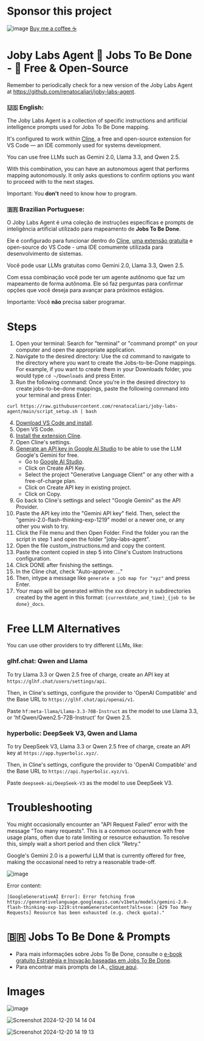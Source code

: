 # Sponsor this project
![image](https://github.com/user-attachments/assets/b28741c6-5bc5-4bd1-a53a-9364a0acdf3d)
[Buy me a coffee ☕](https://buymeacoffee.com/calirenato82)

# Joby Labs Agent 🤖 Jobs To Be Done - 🚀 Free & Open-Source
Remember to periodically check for a new version of the Joby Labs Agent at https://github.com/renatocaliari/joby-labs-agent.

### 🇺🇸 **English:**
The Joby Labs Agent is a collection of specific instructions and artificial intelligence prompts used for Jobs To Be Done mapping.

It's configured to work within [Cline](https://github.com/cline/cline), a free and open-source extension for VS Code — an IDE commonly used for systems development.

You can use free LLMs such as Gemini 2.0, Llama 3.3, and Qwen 2.5.

With this combination, you can have an autonomous agent that performs mapping autonomously. It only asks questions to confirm options you want to proceed with to the next stages.

Important: You **don't** need to know how to program.

### 🇧🇷 **Brazilian Portuguese:**
O Joby Labs Agent é uma coleção de instruções específicas e prompts de inteligência artificial utilizado para mapeamento de **Jobs To Be Done**. 

Ele é configurado para funcionar dentro do [Cline](https://github.com/cline/cline), [uma extensão gratuita](https://marketplace.visualstudio.com/items?itemName=saoudrizwan.claude-dev) e open-source do VS Code - uma IDE comumente utilizada para desenvolvimento de sistemas.

Você pode usar LLMs gratuitas como Gemini 2.0, Llama 3.3, Qwen 2.5.

Com essa combinação você pode ter um agente autônomo que faz um mapeamento de forma autônoma. Ele só faz perguntas para confirmar opções que você deseja para avançar para próximos estágios.

Importante: Você **não** precisa saber programar.

# Steps

1. Open your terminal: Search for "terminal" or "command prompt" on your computer and open the appropriate application.
2. Navigate to the desired directory: Use the cd command to navigate to the directory where you want to create the Jobs-to-be-Done mappings. For example, if you want to create them in your Downloads folder, you would type `cd ~/Downloads` and press Enter.
3. Run the following command: Once you're in the desired directory to create jobs-to-be-done mappings, paste the following command into your terminal and press Enter:
```
curl https://raw.githubusercontent.com/renatocaliari/joby-labs-agent/main/script_setup.sh | bash
```
4. [Download VS Code and install](https://code.visualstudio.com/download).
5. Open VS Code.
6. [Install the extension Cline](https://marketplace.visualstudio.com/items?itemName=saoudrizwan.claude-dev).
7. Open Cline's settings.
8. [Generate an API key in Google AI Studio](https://aistudio.google.com/app/apikey) to be able to use the LLM Google's Gemini for free.
     - Go to [Google AI Studio](https://aistudio.google.com/app/apikey).
     - Click on Create API Key.
     - Select the project "Generative Language Client" or any other with a free-of-charge plan.
     - Click on Create API key in existing project.
     - Click on Copy.
10. Go back to Cline's settings and select "Google Gemini" as the API Provider.
11. Paste the API key into the "Gemini API key" field. Then, select the "gemini-2.0-flash-thinking-exp-1219" model or a newer one, or any other you wish to try.
12. Click the File menu and then Open Folder. Find the folder you ran the script in step 1 and open the folder "joby-labs-agent".
13. Open the file custom_instructions.md and copy the content.
14. Paste the content copied in step 5 into Cline's Custom Instructions configuration.
15. Click DONE after finishing the settings.
16. In the Cline chat, check "Auto-approve: ..."
17. Then, intype a message like ```generate a job map for "xyz"``` and press Enter.
18. Your maps will be generated within the xxx directory in subdirectories created by the agent in this format: `{currentdate_and_time}_{job to be done}_docs`.

# Free LLM Alternatives

You can use other providers to try different LLMs, like:

### glhf.chat: Qwen and Llama
To try Llama 3.3 or Qwen 2.5 free of charge, create an API key at `https://glhf.chat/users/settings/api`. 

Then, in Cline's settings, configure the provider to 'OpenAI Compatible' and the Base URL to `https://glhf.chat/api/openai/v1`. 

Paste `hf:meta-llama/Llama-3.3-70B-Instruct` as the model to use Llama 3.3, or 'hf:Qwen/Qwen2.5-72B-Instruct' for Qwen 2.5.

### hyperbolic: DeepSeek V3, Qwen and Llama

To try DeepSeek V3, Llama 3.3 or Qwen 2.5 free of charge, create an API key at `https://app.hyperbolic.xyz/`. 

Then, in Cline's settings, configure the provider to 'OpenAI Compatible' and the Base URL to `https://api.hyperbolic.xyz/v1`. 

Paste `deepseek-ai/DeepSeek-V3` as the model to use DeepSeek V3.


# Troubleshooting

You might occasionally encounter an "API Request Failed" error with the message "Too many requests". 
This is a common occurrence with free usage plans, often due to rate limiting or resource exhaustion. To resolve this, simply wait a short period and then click "Retry." 

Google's Gemini 2.0 is a powerful LLM that is currently offered for free, making the occasional need to retry a reasonable trade-off.

![image](https://github.com/user-attachments/assets/2048aa50-ecef-4868-a6c5-8d11f91073d0)

Error content:
```
[GoogleGenerativeAI Error]: Error fetching from https://generativelanguage.googleapis.com/v1beta/models/gemini-2.0-flash-thinking-exp-1219:streamGenerateContent?alt=sse: [429 Too Many Requests] Resource has been exhausted (e.g. check quota)."
```


# 🇧🇷 Jobs To Be Done & Prompts 
- Para mais informações sobre Jobs To Be Done, consulte o [e-book gratuito Estratégia e Inovação baseadas em Jobs To Be Done](https://calirenato82.substack.com/p/e-book-jobs-to-be-done-em-portugues).
- Para encontrar mais prompts de I.A., [clique aqui](https://calirenato82.substack.com/i/141662256/prompts-ia-para-problem-space).

# Images

![image](https://github.com/user-attachments/assets/3df8027b-b28a-4ffe-aed9-7a20d05cbd8e)

![Screenshot 2024-12-20 14 14 04](https://github.com/user-attachments/assets/a804d740-7e51-4568-923a-c04d27670755)

![Screenshot 2024-12-20 14 19 13](https://github.com/user-attachments/assets/f84ed0d1-2207-459b-aea4-673fcfe1c644)

